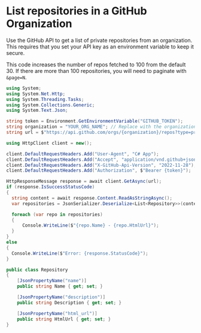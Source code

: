 # List repositories in a GitHub Organization

Use the GitHub API to get a list of private repositories from an organization.
This requires that you set your API key as an environment variable to keep it
secure.

This code increases the number of repos fetched to 100 from the default 30. If
there are more than 100 repositories, you will need to paginate with `&page=N`.

```csharp
using System;
using System.Net.Http;
using System.Threading.Tasks;
using System.Collections.Generic;
using System.Text.Json;

string token = Environment.GetEnvironmentVariable("GITHUB_TOKEN");
string organization = "YOUR_ORG_NAME"; // Replace with the organization name
string url = $"https://api.github.com/orgs/{organization}/repos?type=private&sort=full_name&per_page=100";

using HttpClient client = new();

client.DefaultRequestHeaders.Add("User-Agent", "C# App");
client.DefaultRequestHeaders.Add("Accept", "application/vnd.github+json");
client.DefaultRequestHeaders.Add("X-GitHub-Api-Version", "2022-11-28");
client.DefaultRequestHeaders.Add("Authorization", $"Bearer {token}");

HttpResponseMessage response = await client.GetAsync(url);
if (response.IsSuccessStatusCode)
{
  string content = await response.Content.ReadAsStringAsync();
  var repositories = JsonSerializer.Deserialize<List<Repository>>(content);

  foreach (var repo in repositories)
  {
      Console.WriteLine($"{repo.Name} - {repo.HtmlUrl}");
  }
}
else
{
  Console.WriteLine($"Error: {response.StatusCode}");
}

public class Repository
{
    [JsonPropertyName("name")]
    public string Name { get; set; }

    [JsonPropertyName("description")]
    public string Description { get; set; }

    [JsonPropertyName("html_url")]
    public string HtmlUrl { get; set; }
}
```
